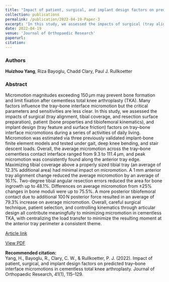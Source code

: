```yaml
---
title: "Impact of patient, surgical, and implant design factors on predicted tray–bone interface micromotions in cementless total knee arthroplasty"
collection: publications
permalink: /publication/2022-04-19-Paper-3
excerpt: 'In this study, we assessed the impacts of surgical (tray alignment, tibial coverage, and resection surface preparation), patient (bone properties and tibiofemoral kinematics), and implant design (tray feature and surface friction) factors on tray–bone interface micromotions during a series of activities of daily living.'
date: 2022-04-19
venue: 'Journal of Orthopaedic Research'
paperurl:
citation:
---
```

### Authors
**Huizhou Yang**, Riza Bayoglu, Chadd Clary, Paul J. Rullkoetter

### Abstract
Micromotion magnitudes exceeding 150 µm may prevent bone formation and limit fixation after cementless total knee arthroplasty (TKA). Many factors influence the tray–bone interface micromotion but the critical parameters and sensitivities are less clear. In this study, we assessed the impacts of surgical (tray alignment, tibial coverage, and resection surface preparation), patient (bone properties and tibiofemoral kinematics), and implant design (tray feature and surface friction) factors on tray–bone interface micromotions during a series of activities of daily living. Micromotion was estimated via three previously validated implant-bone finite element models and tested under gait, deep knee bending, and stair descent loads. Overall, the average micromotion across the tray–bone cementless contact interface ranged from 9.3 to 111.4 µm, and peak micromotion was consistently found along the anterior tray edge. Maximizing tibial coverage above a properly sized tibial tray (an average of 12.3% additional area) had minimal impact on micromotion. A 1 mm anterior tray alignment change reduced the average micromotion by an average of 16.1%. Two-degree tibial angular resection errors reduced the area for bone ingrowth up to 48.1%. Differences on average micromotion from ±25% changes in bone moduli were up to 75.5%. A more posterior tibiofemoral contact due to additional 100 N posterior force resulted in an average of 79.3% increase on average micromotion. Overall, careful surgical technique, patient selection, and controlling kinematics through articular design all contribute meaningfully to minimizing micromotion in cementless TKA, with centralizing the load transfer to minimize the resulting moment at the anterior tray perimeter a consistent theme.

[Article link](https://onlinelibrary.wiley.com/doi/full/10.1002/jor.25344)

[View PDF](http://yanghuizhou1122.github.io/files/paper3.pdf)

**Recommended citation:**<br>Yang, H., Bayoglu, R., Clary, C. W., &amp; Rullkoetter, P. J. (2022). Impact of patient, surgical, and implant design factors on predicted tray–bone interface micromotions in cementless total knee arthroplasty. Journal of Orthopaedic Research, 41(1), 115–129.
